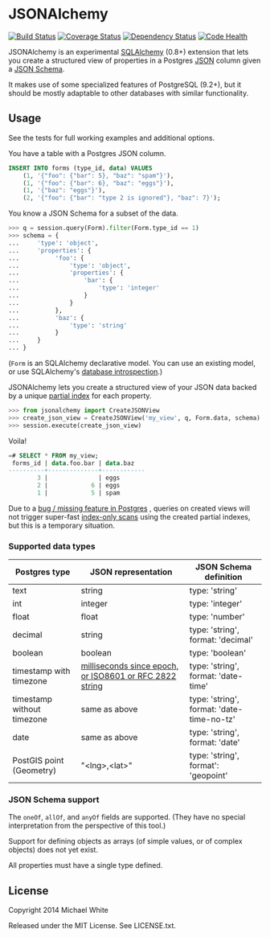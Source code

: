 JSONAlchemy
==

[![Build Status](https://travis-ci.org/mwhite/JSONAlchemy.png?branch=master)](https://travis-ci.org/mwhite/JSONAlchemy)
[![Coverage Status](https://coveralls.io/repos/mwhite/JSONAlchemy/badge.png?branch=master)](https://coveralls.io/r/mwhite/JSONAlchemy?branch=master)
[![Dependency Status](https://gemnasium.com/mwhite/JSONAlchemy.png)](https://gemnasium.com/mwhite/JSONAlchemy)
[![Code Health](https://landscape.io/github/mwhite/JSONAlchemy/master/landscape.png)](https://landscape.io/github/mwhite/JSONAlchemy/master)

JSONAlchemy is an experimental [SQLAlchemy](http://www.sqlalchemy.org) (0.8+)
extension that lets you create a structured view of properties in a Postgres
[JSON](http://www.postgresql.org/docs/9.3/static/datatype-json.html) column
given a [JSON Schema](http://json-schema.org).

It makes use of some specialized features of PostgreSQL (9.2+), but it should be
mostly adaptable to other databases with similar functionality.

Usage
--

See the tests for full working examples and additional options.

You have a table with a Postgres JSON column.

```sql
INSERT INTO forms (type_id, data) VALUES
    (1, '{"foo": {"bar": 5}, "baz": "spam"}'),
    (1, '{"foo": {"bar": 6}, "baz": "eggs"}'),
    (1, '{"baz": "eggs"}'),
    (2, '{"foo": {"bar": "type 2 is ignored"}, "baz": 7}');
```

You know a JSON Schema for a subset of the data.

```python
>>> q = session.query(Form).filter(Form.type_id == 1)
>>> schema = {
...     'type': 'object',
...     'properties': {
...          'foo': {
...              'type': 'object',
...              'properties': {
...                  'bar': {
...                      'type': 'integer'
...                  }
...              }
...          },
...          'baz': {
...              'type': 'string'
...          }
...     }
... }
```

(`Form` is an SQLAlchemy declarative model.  You can use an existing model, or
use SQLAlchemy's [database
introspection](http://docs.sqlalchemy.org/en/rel_0_9/core/reflection.html).)

JSONAlchemy lets you create a structured view of your JSON data backed by a
unique [partial
index](http://www.postgresql.org/docs/9.3/static/indexes-partial.html) for each
property. 

```python
>>> from jsonalchemy import CreateJSONView
>>> create_json_view = CreateJSONView('my_view', q, Form.data, schema)
>>> session.execute(create_json_view)
```

Voila!

```sql
=# SELECT * FROM my_view;
 forms_id | data.foo.bar | data.baz 
----------+--------------+------------
        3 |              | eggs
        2 |            6 | eggs
        1 |            5 | spam
```

Due to a
[bug / missing feature in Postgres](http://postgresql.1045698.n5.nabble.com/No-Index-Only-Scan-on-Partial-Index-td5773024.html)
, queries on created views will not trigger super-fast [index-only
scans](https://wiki.postgresql.org/wiki/Index-only_scans) using the created
partial indexes, but this is a temporary situation.

### Supported data types

Postgres type | JSON representation | JSON Schema definition
--- | --- | ---
text | string | type: 'string'
int | integer | type: 'integer'
float | float | type: 'number'
decimal | string | type: 'string', format: 'decimal'
boolean | boolean |  type: 'boolean'
timestamp with timezone | [milliseconds since epoch, or ISO8601 or RFC 2822 string][datetime] | type: 'string', format: 'date-time'
timestamp without timezone | same as above | type: 'string', format: 'date-time-no-tz'
date | same as above | type: 'string', format: 'date'
PostGIS point (Geometry) | "\<lng\>,\<lat\>" | type: 'string', format': 'geopoint'

 [datetime]: https://developer.mozilla.org/en-US/docs/Web/JavaScript/Reference/Global_Objects/Date

### JSON Schema support

The `oneOf`, `allOf`, and `anyOf` fields are supported. (They have no
special interpretation from the perspective of this tool.)

Support for defining objects as arrays (of simple values, or of complex objects)
does not yet exist.

All properties must have a single type defined.

License
--

Copyright 2014 Michael White

Released under the MIT License. See LICENSE.txt.
